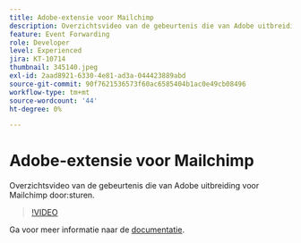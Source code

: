 ```yaml
---
title: Adobe-extensie voor Mailchimp
description: Overzichtsvideo van de gebeurtenis die van Adobe uitbreiding voor Mailchimp door:sturen.
feature: Event Forwarding
role: Developer
level: Experienced
jira: KT-10714
thumbnail: 345140.jpeg
exl-id: 2aad8921-6330-4e81-ad3a-044423889abd
source-git-commit: 90f7621536573f60ac6585404b1ac0e49cb08496
workflow-type: tm+mt
source-wordcount: '44'
ht-degree: 0%

---
```


# Adobe-extensie voor Mailchimp

Overzichtsvideo van de gebeurtenis die van Adobe uitbreiding voor Mailchimp door:sturen.

>[!VIDEO](https://video.tv.adobe.com/v/345140/?quality=12&learn=on)

Ga voor meer informatie naar de [documentatie](https://experienceleague.adobe.com/docs/experience-platform/tags/extensions/adobe/mailchimp-edge/overview.html).
